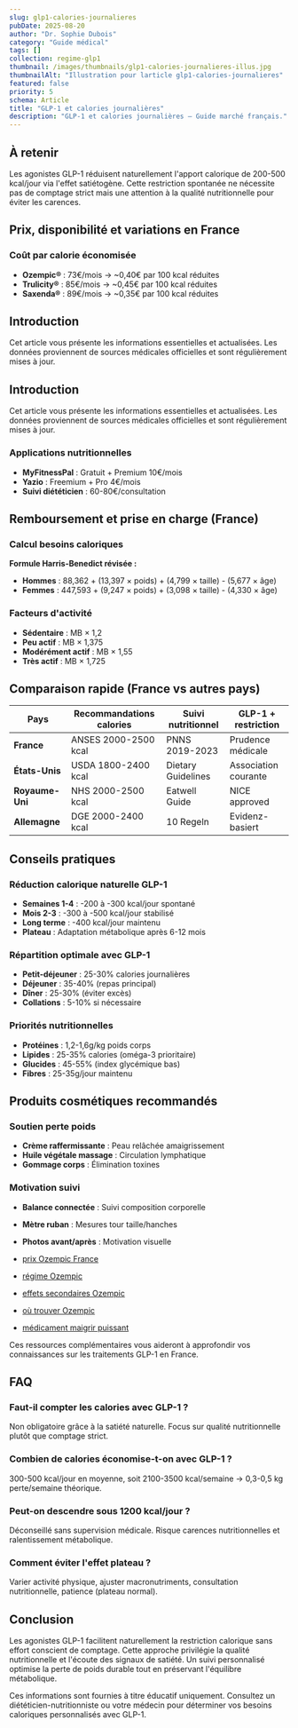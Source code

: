 ```yaml
---
slug: glp1-calories-journalieres
pubDate: 2025-08-20
author: "Dr. Sophie Dubois"
category: "Guide médical"
tags: []
collection: regime-glp1
thumbnail: /images/thumbnails/glp1-calories-journalieres-illus.jpg
thumbnailAlt: "Illustration pour larticle glp1-calories-journalieres"
featured: false
priority: 5
schema: Article
title: "GLP-1 et calories journalières"
description: "GLP-1 et calories journalières — Guide marché français."
---
```


## À retenir

Les agonistes GLP-1 réduisent naturellement l'apport calorique de 200-500 kcal/jour via l'effet satiétogène. Cette restriction spontanée ne nécessite pas de comptage strict mais une attention à la qualité nutritionnelle pour éviter les carences.

## Prix, disponibilité et variations en France

### Coût par calorie économisée
- **Ozempic®** : 73€/mois → ~0,40€ par 100 kcal réduites
- **Trulicity®** : 85€/mois → ~0,45€ par 100 kcal réduites  
- **Saxenda®** : 89€/mois → ~0,35€ par 100 kcal réduites




## Introduction

Cet article vous présente les informations essentielles et actualisées. Les données proviennent de sources médicales officielles et sont régulièrement mises à jour.

## Introduction

Cet article vous présente les informations essentielles et actualisées. Les données proviennent de sources médicales officielles et sont régulièrement mises à jour.

### Applications nutritionnelles
- **MyFitnessPal** : Gratuit + Premium 10€/mois
- **Yazio** : Freemium + Pro 4€/mois
- **Suivi diététicien** : 60-80€/consultation

## Remboursement et prise en charge (France)

### Calcul besoins caloriques
**Formule Harris-Benedict révisée :**
- **Hommes** : 88,362 + (13,397 × poids) + (4,799 × taille) - (5,677 × âge)
- **Femmes** : 447,593 + (9,247 × poids) + (3,098 × taille) - (4,330 × âge)

### Facteurs d'activité
- **Sédentaire** : MB × 1,2
- **Peu actif** : MB × 1,375  
- **Modérément actif** : MB × 1,55
- **Très actif** : MB × 1,725

## Comparaison rapide (France vs autres pays)

| Pays | Recommandations calories | Suivi nutritionnel | GLP-1 + restriction |
|------|-------------------------|-------------------|---------------------|
| **France** | ANSES 2000-2500 kcal | PNNS 2019-2023 | Prudence médicale |
| **États-Unis** | USDA 1800-2400 kcal | Dietary Guidelines | Association courante |
| **Royaume-Uni** | NHS 2000-2500 kcal | Eatwell Guide | NICE approved |
| **Allemagne** | DGE 2000-2400 kcal | 10 Regeln | Evidenz-basiert |

## Conseils pratiques

### Réduction calorique naturelle GLP-1
- **Semaines 1-4** : -200 à -300 kcal/jour spontané
- **Mois 2-3** : -300 à -500 kcal/jour stabilisé
- **Long terme** : -400 kcal/jour maintenu
- **Plateau** : Adaptation métabolique après 6-12 mois

### Répartition optimale avec GLP-1
- **Petit-déjeuner** : 25-30% calories journalières
- **Déjeuner** : 35-40% (repas principal)
- **Dîner** : 25-30% (éviter excès)
- **Collations** : 5-10% si nécessaire

### Priorités nutritionnelles
- **Protéines** : 1,2-1,6g/kg poids corps
- **Lipides** : 25-35% calories (oméga-3 prioritaire)
- **Glucides** : 45-55% (index glycémique bas)
- **Fibres** : 25-35g/jour maintenu

## Produits cosmétiques recommandés

### Soutien perte poids
- **Crème raffermissante** : Peau relâchée amaigrissement
- **Huile végétale massage** : Circulation lymphatique
- **Gommage corps** : Élimination toxines

### Motivation suivi
- **Balance connectée** : Suivi composition corporelle
- **Mètre ruban** : Mesures tour taille/hanches
- **Photos avant/après** : Motivation visuelle

- [prix Ozempic France](../glp1-perte-de-poids/ozempic-prix/)
- [régime Ozempic](../glp1-perte-de-poids/ozempic-regime/)
- [effets secondaires Ozempic](../effets-secondaires-glp1/ozempic-danger/)
- [où trouver Ozempic](../glp1-perte-de-poids/ou-trouver-ozempic/)
- [médicament maigrir puissant](../glp1-perte-de-poids/medicament-pour-maigrir-tres-puissant/)

Ces ressources complémentaires vous aideront à approfondir vos connaissances sur les traitements GLP-1 en France.

## FAQ

### Faut-il compter les calories avec GLP-1 ?
Non obligatoire grâce à la satiété naturelle. Focus sur qualité nutritionnelle plutôt que comptage strict.

### Combien de calories économise-t-on avec GLP-1 ?
300-500 kcal/jour en moyenne, soit 2100-3500 kcal/semaine → 0,3-0,5 kg perte/semaine théorique.

### Peut-on descendre sous 1200 kcal/jour ?
Déconseillé sans supervision médicale. Risque carences nutritionnelles et ralentissement métabolique.

### Comment éviter l'effet plateau ?
Varier activité physique, ajuster macronutriments, consultation nutritionnelle, patience (plateau normal).

## Conclusion

Les agonistes GLP-1 facilitent naturellement la restriction calorique sans effort conscient de comptage. Cette approche privilégie la qualité nutritionnelle et l'écoute des signaux de satiété. Un suivi personnalisé optimise la perte de poids durable tout en préservant l'équilibre métabolique.

 Ces informations sont fournies à titre éducatif uniquement. Consultez un diététicien-nutritionniste ou votre médecin pour déterminer vos besoins caloriques personnalisés avec GLP-1.
